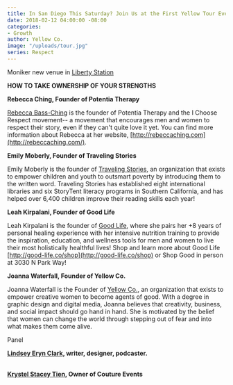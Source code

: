 ```yaml
---
title: In San Diego This Saturday? Join Us at the First Yellow Tour Event!
date: 2018-02-12 04:00:00 -08:00
categories:
- Growth
author: Yellow Co.
image: "/uploads/tour.jpg"
series: Respect
---
```


Moniker new venue in [Liberty Station](https://libertystation.com/)

**HOW TO TAKE OWNERSHIP OF YOUR STRENGTHS**

**Rebecca Ching, Founder of Potentia Therapy**

[Rebecca Bass-Ching](http://rebeccaching.com/) is the founder of Potentia Therapy and the I Choose Respect movement-- a movement that encourages men and women to respect their story, even if they can't quite love it yet. You can find more information about Rebecca at her website, [http://rebeccaching.com](http://rebeccaching.com/).

**Emily Moberly, Founder of Traveling Stories**

Emily Moberly is the founder of [Traveling Stories](https://travelingstories.org/), an organization that exists to empower children and youth to outsmart poverty by introducing them to the written word. Traveling Stories has established eight international libraries and six StoryTent literacy programs in Southern California, and has helped over 6,400 children improve their reading skills each year!

**Leah Kirpalani, Founder of Good Life**

Leah Kirpalani is the founder of [Good Life](http://good-life.co/shop/), where she pairs her \+8 years of personal healing experience with her intensive nutrition training to provide the inspiration, education, and wellness tools for men and women to live their most holistically healthful lives! Shop and learn more about Good Life [http://good-life.co/shop](http://good-life.co/shop) or Shop Good in person at 3030 N Park Way!

**Joanna Waterfall, Founder of Yellow Co.**

Joanna Waterfall is the Founder of [Yellow Co.](https://yellowco.co/), an organization that exists to empower creative women to become agents of good. With a degree in graphic design and digital media, Joanna believes that creativity, business, and social impact should go hand in hand. She is motivated by the belief that women can change the world through stepping out of fear and into what makes them come alive.

Panel

**[Lindsey Eryn Clark](https://linktr.ee/lindseyeryn), writer, designer, podcaster.**

\
**[Krystel Stacey Tien](http://coutureeventsca.com/), Owner of Couture Events**